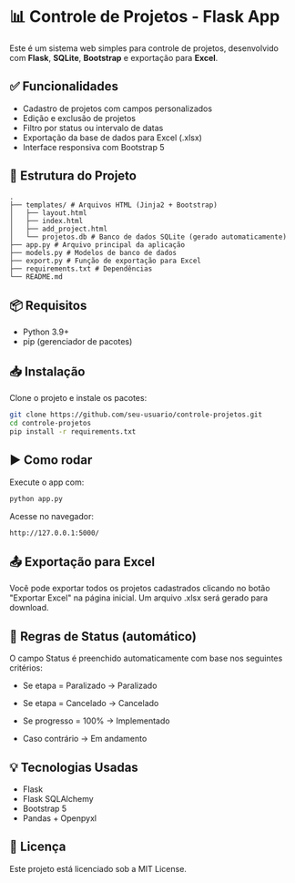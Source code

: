 # 📊 Controle de Projetos - Flask App

Este é um sistema web simples para controle de projetos, desenvolvido com **Flask**, **SQLite**, **Bootstrap** e exportação para **Excel**.

## ✅ Funcionalidades

- Cadastro de projetos com campos personalizados
- Edição e exclusão de projetos
- Filtro por status ou intervalo de datas
- Exportação da base de dados para Excel (.xlsx)
- Interface responsiva com Bootstrap 5

## 🧱 Estrutura do Projeto

```
.
├── templates/ # Arquivos HTML (Jinja2 + Bootstrap)
│   ├── layout.html   
│   ├── index.html
│   ├── add_project.html 
│   └── projetos.db # Banco de dados SQLite (gerado automaticamente)
├── app.py # Arquivo principal da aplicação
├── models.py # Modelos de banco de dados 
├── export.py # Função de exportação para Excel
├── requirements.txt # Dependências 
└── README.md
```

## 📦 Requisitos

- Python 3.9+
- pip (gerenciador de pacotes)

## 📥 Instalação

Clone o projeto e instale os pacotes:

```bash
git clone https://github.com/seu-usuario/controle-projetos.git
cd controle-projetos
pip install -r requirements.txt
```


## ▶️ Como rodar
Execute o app com:

```bash
python app.py
```
Acesse no navegador:

```
http://127.0.0.1:5000/
```

## 📤 Exportação para Excel
Você pode exportar todos os projetos cadastrados clicando no botão "Exportar Excel" na página inicial. Um arquivo .xlsx será gerado para download.


## 📌 Regras de Status (automático)
O campo Status é preenchido automaticamente com base nos seguintes critérios:

- Se etapa = Paralizado → Paralizado

- Se etapa = Cancelado → Cancelado

- Se progresso = 100% → Implementado

- Caso contrário → Em andamento

## 💡 Tecnologias Usadas
- Flask
- Flask SQLAlchemy
- Bootstrap 5
- Pandas + Openpyxl

## 📁 Licença
Este projeto está licenciado sob a MIT License.
